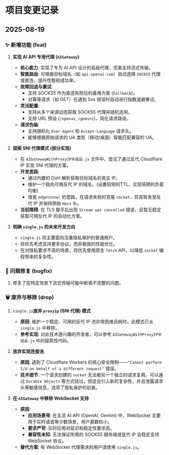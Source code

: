 # 项目变更记录

## 2025-08-19

### ✨ 新增功能 (feat)

1.  **实现 AI API 专用代理 (`AIGateway`)**
    *   **核心能力**: 实现了专为 AI API 设计的高级代理，完美支持流式传输。
    *   **智能路由**: 可根据目标域名（如 `api.openai.com`）自动选择 `SOCKS5` 代理或直连，提升性能和成功率。
    *   **故障回退与重试**:
        *   支持 SOCKS5 作为直连失败后的备用方案 (`Fallback`)。
        *   对幂等请求（如 GET）在遇到 5xx 错误时自动进行指数退避重试。
    *   **灵活配置**:
        *   支持从多个来源动态获取 SOCKS5 代理并随机选用。
        *   支持 URL 预设 (`/openai`, `/gemini`)，简化请求路径。
    *   **请求伪装**:
        *   支持随机化 `User-Agent` 和 `Accept-Language` 请求头。
        *   能够根据原始请求的 UA 类型（移动/桌面）智能匹配兼容的 UA。

2.  **探索 SNI 代理模式 (部分实现)**
    *   在 `AIGatewayWithProxyIP半成品.js` 文件中，尝试了通过反代 Cloudflare IP 实现 SNI 代理的方案。
    *   **开发思路**:
        *   通过内置的 DoH 解析获取目标域名的真实 IP。
        *   维护一个指向可用反代 IP 的域名。(设置较短的TTL，实现简陋的负载均衡)
        *   借鉴 `edgetunnel` 的思路，在请求失败时克隆 `socket`，将其转发至反代 IP 并保持原始 `Host` 头。
    *   **当前障碍**: 在 TLS 握手后出现 `Stream was cancelled` 错误，且暂无稳定获取可用反代 IP 的自动化方案。

3.  **明确 `single.js` 的未来开发方向**
    *   `single.js` 将主要面向注重隐私保护的普通用户。
    *   将优先考虑支持更多协议，而非极致的性能优化。
    *   在对隐私要求不高的场景，将优先使用原生 `fetch` API，以降低 `socket` 编程带来的复杂性。

### 🐛 问题修复 (bugfix)

1.  修复了在特定场景下流式传输可能中断或不完整的问题。

### 🗑️ 废弃与移除 (drop)

1.  `single.js`**废弃 `proxyip` (SNI 代理) 模式**
    *   **原因**: 维护一个稳定、可用的反代 IP 池非常困难且耗时。此模式已从 `single.js` 中移除。
    *   **参考实现**: 对此技术感兴趣的开发者，可以参考 `AIGatewayWithProxyIP半成品.js` 中的探索性代码。

2.  **放弃实现连接池**
    *   **原因**: 遇到了 Cloudflare Workers 的核心安全限制——`"Cannot perform I/O on behalf of a different request"` 错误。
    *   **技术细节**: 一个请求创建的 `socket` 无法被另一个独立的请求复用。可以通过 `Durable Objects` 等方式绕过，但这会引入新的复杂性，并且泄露请求头等敏感信息，违背了隐私保护的初衷。

3.  **在 `AIGateway` 中移除 WebSocket 支持**
    *   **原因**:
        *   **应用场景窄**: 在主流 AI API (OpenAI, Gemini) 中，WebSocket 主要用于实时语音等少数场景，用户基数较小。
        *   **要求严苛**: 实时应用对延迟和稳定性要求高。
        *   **兼容性未知**: 无法保证所用的 SOCKS5 服务端或反代 IP 会稳定支持 WebSocket 协议。
    *   **替代方案**: 有 WebSocket 代理需求的用户请使用 `single.js`。



